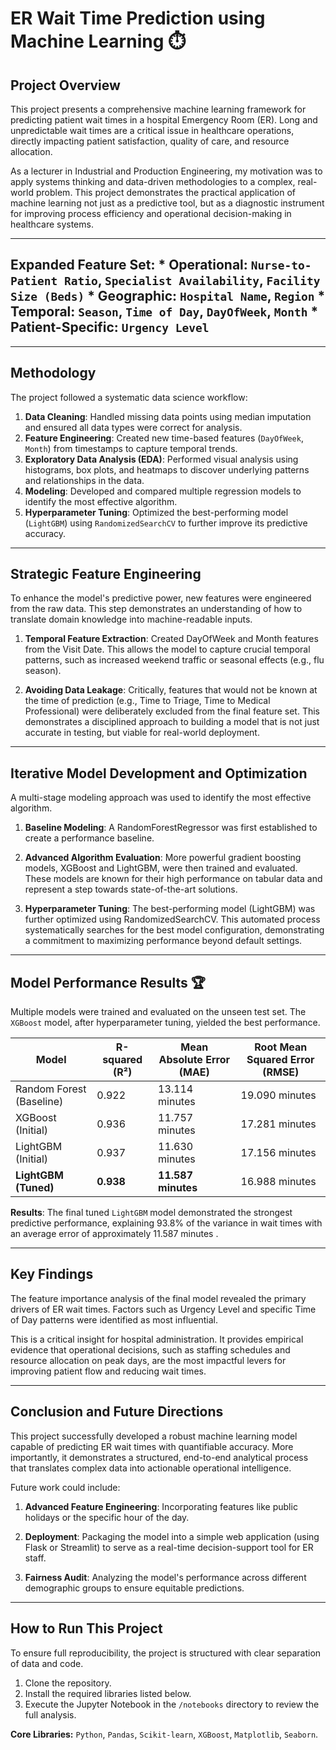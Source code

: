 ﻿# ER Wait Time Prediction using Machine Learning  ⏱️

## Project Overview

This project presents a comprehensive machine learning framework for predicting patient wait times in a hospital Emergency Room (ER). Long and unpredictable wait times are a critical issue in healthcare operations, directly impacting patient satisfaction, quality of care, and resource allocation.

As a lecturer in Industrial and Production Engineering, my motivation was to apply systems thinking and data-driven methodologies to a complex, real-world problem. This project demonstrates the practical application of machine learning not just as a predictive tool, but as a diagnostic instrument for improving process efficiency and operational decision-making in healthcare systems.

---

## Expanded Feature Set: * **Operational**: `Nurse-to-Patient Ratio`, `Specialist Availability`, `Facility Size (Beds)` * **Geographic**: `Hospital Name`, `Region` * **Temporal**: `Season`, `Time of Day`, `DayOfWeek`, `Month` * **Patient-Specific**: `Urgency Level`
---

## Methodology

The project followed a systematic data science workflow:

1.  **Data Cleaning**: Handled missing data points using median imputation and ensured all data types were correct for analysis.
2.  **Feature Engineering**: Created new time-based features (`DayOfWeek`, `Month`) from timestamps to capture temporal trends.
3.  **Exploratory Data Analysis (EDA)**: Performed visual analysis using histograms, box plots, and heatmaps to discover underlying patterns and relationships in the data.
4.  **Modeling**: Developed and compared multiple regression models to identify the most effective algorithm.
5.  **Hyperparameter Tuning**: Optimized the best-performing model (`LightGBM`) using `RandomizedSearchCV` to further improve its predictive accuracy.

---

## Strategic Feature Engineering

To enhance the model's predictive power, new features were engineered from the raw data. This step demonstrates an understanding of how to translate domain knowledge into machine-readable inputs.

1. **Temporal Feature Extraction**: Created DayOfWeek and Month features from the Visit Date. This allows the model to capture crucial temporal patterns, such as increased weekend traffic or seasonal effects (e.g., flu season).

2. **Avoiding Data Leakage**: Critically, features that would not be known at the time of prediction (e.g., Time to Triage, Time to Medical Professional) were deliberately excluded from the final feature set. This demonstrates a disciplined approach to building a model that is not just accurate in testing, but viable for real-world deployment.

---

## Iterative Model Development and Optimization

A multi-stage modeling approach was used to identify the most effective algorithm.

1. **Baseline Modeling**: A RandomForestRegressor was first established to create a performance baseline.

2. **Advanced Algorithm Evaluation**: More powerful gradient boosting models, XGBoost and LightGBM, were then trained and evaluated. These models are known for their high performance on tabular data and represent a step towards state-of-the-art solutions.

3. **Hyperparameter Tuning**: The best-performing model (LightGBM) was further optimized using RandomizedSearchCV. This automated process systematically searches for the best model configuration, demonstrating a commitment to maximizing performance beyond default settings.

---

## Model Performance Results 🏆

Multiple models were trained and evaluated on the unseen test set. The `XGBoost` model, after hyperparameter tuning, yielded the best performance.

| Model                   | R-squared (R²) | Mean Absolute Error (MAE) | Root Mean Squared Error (RMSE) |
| ----------------------- | -------------- | ------------------------- | ------------------------------ |
| Random Forest (Baseline)| 0.922          | 13.114 minutes            | 19.090 minutes                 |
| XGBoost (Initial)       | 0.936          | 11.757 minutes            | 17.281 minutes  		|
| LightGBM (Initial)      | 0.937	   | 11.630 minutes	       | 17.156 minutes			|
| **LightGBM (Tuned)**    | **0.938**      | **11.587 minutes**        | 16.988 minutes

**Results**: The final tuned `LightGBM` model demonstrated the strongest predictive performance, explaining 93.8% of the variance in wait times with an average error of approximately 11.587 minutes .

---

## Key Findings

The feature importance analysis of the final model revealed the primary drivers of ER wait times. Factors such as Urgency Level and specific Time of Day patterns were identified as most influential.

This is a critical insight for hospital administration. It provides empirical evidence that operational decisions, such as staffing schedules and resource allocation on peak days, are the most impactful levers for improving patient flow and reducing wait times.

---

## Conclusion and Future Directions

This project successfully developed a robust machine learning model capable of predicting ER wait times with quantifiable accuracy. More importantly, it demonstrates a structured, end-to-end analytical process that translates complex data into actionable operational intelligence.

Future work could include:

1. **Advanced Feature Engineering**: Incorporating features like public holidays or the specific hour of the day.

2. **Deployment**: Packaging the model into a simple web application (using Flask or Streamlit) to serve as a real-time decision-support tool for ER staff.

3. **Fairness Audit**: Analyzing the model's performance across different demographic groups to ensure equitable predictions.

---

## How to Run This Project

To ensure full reproducibility, the project is structured with clear separation of data and code.

1.  Clone the repository.
2.  Install the required libraries listed below.
3.  Execute the Jupyter Notebook in the `/notebooks` directory to review the full analysis.

**Core Libraries:** `Python`, `Pandas`, `Scikit-learn`, `XGBoost`, `Matplotlib`, `Seaborn`.

